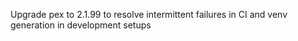 Upgrade pex to 2.1.99 to resolve intermittent failures in CI and venv generation in development setups
